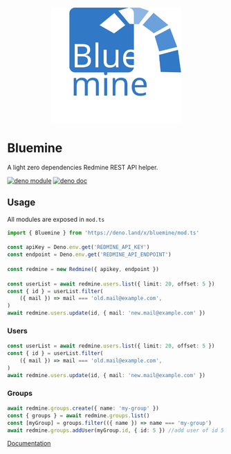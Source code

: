 <p align="center">
	<img align="center" src="./assets/logo.svg" width="300px" />
	<br>
</p>

# Bluemine

A light zero dependencies Redmine REST API helper.

[![deno module](https://shield.deno.dev/x/bluemine)](https://deno.land/x/bluemine)
[![deno doc](https://doc.deno.land/badge.svg)](https://deno.land/x/bluemine/mod.ts)

## Usage

All modules are exposed in `mod.ts`

```ts
import { Bluemine } from 'https://deno.land/x/bluemine/mod.ts'

const apiKey = Deno.env.get('REDMINE_API_KEY')
const endpoint = Deno.env.get('REDMINE_API_ENDPOINT')

const redmine = new Redmine({ apikey, endpoint })

const userList = await redmine.users.list({ limit: 20, offset: 5 })
const { id } = userList.filter(
	({ mail }) => mail === 'old.mail@example.com',
)
await redmine.users.update(id, { mail: 'new.mail@example.com' })
```

### Users

```ts
const userList = await redmine.users.list({ limit: 20, offset: 5 })
const { id } = userList.filter(
	({ mail }) => mail === 'old.mail@example.com',
)
await redmine.users.update(id, { mail: 'new.mail@example.com' })
```

### Groups

```ts
await redmine.groups.create({ name: 'my-group' })
const { groups } = await redmine.groups.list()
const [myGroup] = groups.filter(({ name }) => name === 'my-group')
await redmine.groups.addUser(myGroup.id, { id: 5 }) //add user of id 5 to 'my-group"
```

[Documentation](https://deno.land/x/bluemine/mod.ts)

